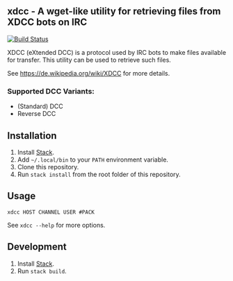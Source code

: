 ## xdcc - A wget-like utility for retrieving files from XDCC bots on IRC

[![Build Status](https://travis-ci.org/JanGe/xdcc.svg?branch=master)](https://travis-ci.org/JanGe/xdcc)

XDCC (eXtended DCC) is a protocol used by IRC bots to make files
available for transfer. This utility can be used to retrieve such files.

See https://de.wikipedia.org/wiki/XDCC for more details.

### Supported DCC Variants:

* (Standard) DCC
* Reverse DCC

## Installation

1. Install [Stack](http://docs.haskellstack.org/en/stable/README/).
1. Add `~/.local/bin` to your `PATH` environment variable.
1. Clone this repository.
1. Run `stack install` from the root folder of this repository.

## Usage
```
xdcc HOST CHANNEL USER #PACK
```

See `xdcc --help` for more options.

## Development

1. Install [Stack](http://docs.haskellstack.org/en/stable/README/).
1. Run `stack build`.
